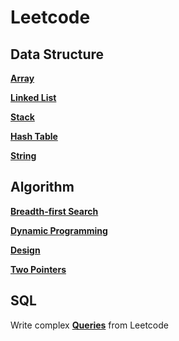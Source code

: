 # Leetcode

## Data Structure
**[Array](https://github.com/AddyZhang/Leetcode/tree/master/Data%20Structure%20and%20Algorithm/Array)**

**[Linked List](https://github.com/AddyZhang/Leetcode/tree/master/Data%20Structure%20and%20Algorithm/Linked%20List)**

**[Stack](https://github.com/AddyZhang/Leetcode/tree/master/Data%20Structure%20and%20Algorithm/Stack)**

**[Hash Table](https://github.com/AddyZhang/Leetcode/tree/master/Data%20Structure%20and%20Algorithm/Hash%20Table)**

**[String](https://github.com/AddyZhang/Leetcode/tree/master/Data%20Structure%20and%20Algorithm/String)**

## Algorithm
**[Breadth-first Search](https://github.com/AddyZhang/Leetcode/tree/master/Data%20Structure%20and%20Algorithm/BFS)**

**[Dynamic Programming](https://github.com/AddyZhang/Leetcode/tree/master/Data%20Structure%20and%20Algorithm/DP)**

**[Design](https://github.com/AddyZhang/Leetcode/tree/master/Data%20Structure%20and%20Algorithm/Design)**

**[Two Pointers](https://github.com/AddyZhang/Leetcode/tree/master/Data%20Structure%20and%20Algorithm/Two%20Pointers)**

## SQL
Write complex **[Queries](https://github.com/AddyZhang/Leetcode/tree/master/SQL)** from Leetcode

 
